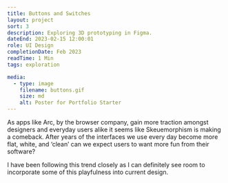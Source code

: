 ```yaml
---
title: Buttons and Switches
layout: project
sort: 3
description: Exploring 3D prototyping in Figma.
dateEnd: 2023-02-15 12:00:01
role: UI Design
completionDate: Feb 2023
readTime: 1 Min
tags: exploration

media:
  - type: image
    filename: buttons.gif
    size: md
    alt: Poster for Portfolio Starter
---
```


As apps like Arc, by the browser company, gain more traction amongst designers and everyday users alike it seems like Skeuemorphism is making a comeback. After years of the interfaces we use every day become more flat, white, and ‘clean’ can we expect users to want more fun from their software?

I have been following this trend closely as I can definitely see room to incorporate some of this playfulness into current design.